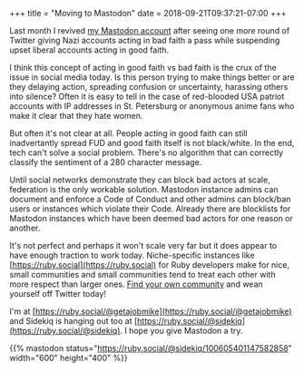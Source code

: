 +++
title = "Moving to Mastodon"
date = 2018-09-21T09:37:21-07:00
+++

Last month I revived [my Mastodon account](https://ruby.social/@getajobmike) after seeing one more round of
Twitter giving Nazi accounts acting in bad faith a pass while suspending
upset liberal accounts acting in good faith.

I think this concept of acting in good faith vs bad faith is the crux of
the issue in social media today.  Is this person trying to make things
better or are they delaying action, spreading confusion
or uncertainty, harassing others into silence?  Often it is easy to tell
in the case of red-blooded USA patriot accounts with IP addresses in St.
Petersburg or anonymous anime fans who make it clear that they hate women.

But often it's not clear at all.
People acting in good faith can still inadvertantly spread FUD and good
faith itself is not black/white.
In the end, tech can't solve a social problem.  There's no algorithm that can
correctly classify the sentiment of a 280 character message.

Until social networks
demonstrate they can block bad actors at scale, federation is the only workable
solution.  Mastodon instance admins can document and enforce a Code of
Conduct and other admins can block/ban users or instances which violate their
Code.  Already there are blocklists for Mastodon instances which have
been deemed bad actors for one reason or another.

It's not perfect and perhaps it won't scale very far but it does appear
to have enough traction to work today. Niche-specific instances like
[https://ruby.social](https://ruby.social) for Ruby developers make for nice, small communities and
small communities tend to treat each other with more respect than larger
ones.  [Find your own community](https://instances.social/) and wean yourself off Twitter today!

I'm at [https://ruby.social/@getajobmike](https://ruby.social/@getajobmike)
and Sidekiq is hanging out too at [https://ruby.social/@sidekiq](https://ruby.social/@sidekiq).  I hope you give Mastodon a try.

{{% mastodon status="https://ruby.social/@sidekiq/100605401147582858" width="600" height="400" %}}
